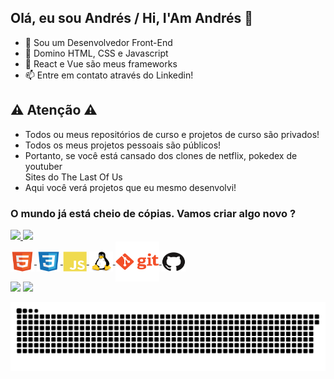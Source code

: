 ## Olá, eu sou Andrés / Hi, I'Am Andrés 👋

- 🔭 Sou um Desenvolvedor Front-End
- 🌱 Domino HTML, CSS e Javascript
- 🌱 React e Vue são meus frameworks
- 📫 Entre em contato através do Linkedin!

## ⚠️ Atenção ⚠️
- Todos ou meus repositórios de curso e projetos de curso são privados!
- Todos os meus projetos pessoais são públicos!
- Portanto, se você está cansado dos clones de netflix, pokedex de youtuber</br>Sites do The Last Of Us
- Aqui você verá projetos que eu mesmo desenvolvi!

### O mundo já está cheio de cópias. Vamos criar algo novo ?

 <div style="display: inline-block">
  <a href="https://github.com/dezoliveira">
  <img height="150px" src="https://github-readme-stats.vercel.app/api?username=dezoliveira&show_icons=true&theme=monokai&include_all_commits=true&count_private=true"/>
  <img height="150px" src="https://github-readme-stats.vercel.app/api/top-langs/?username=dezoliveira&layout=compact&langs_count=7&theme=monokai"/>
</div>
  
<div style="display: inline_block">
  <img align="center" alt="HTML" height="32" width="38" src="https://raw.githubusercontent.com/devicons/devicon/master/icons/html5/html5-original.svg">
  <img align="center" alt="CSS" height="32" width="38" src="https://raw.githubusercontent.com/devicons/devicon/master/icons/css3/css3-original.svg">
  <img align="center" alt="JS" height="32" width="38" src="https://raw.githubusercontent.com/devicons/devicon/master/icons/javascript/javascript-plain.svg">
  <img align="center" alt="Git" height="32" width="38" src="https://github.com/devicons/devicon/blob/master/icons/linux/linux-original.svg">
  <img align="center" alt="Git" height="64" width="70" src="https://github.com/devicons/devicon/blob/master/icons/git/git-plain-wordmark.svg">
  <img align="center" alt="Git" height="32" width="38" src="https://github.com/devicons/devicon/blob/master/icons/github/github-original.svg">
</div>
  
<div>
  <a href = "mailto:andresoliveira@protonmail.com"><img src="https://img.shields.io/badge/ProtonMail-8B89CC?style=for-the-badge&logo=protonmail&logoColor=white" target="_blank"></a>
  <a href="https://linkedin.com/in/andrés-oliveira-838190177/" target="_blank"><img src="https://img.shields.io/badge/-LinkedIn-%230077B5?style=for-the-badge&logo=linkedin&logoColor=white" target="_blank"></a> 
</div>
  
  ![Snake animation](https://github.com/dezoliveira/dezoliveira/blob/output/github-contribution-grid-snake.svg)
